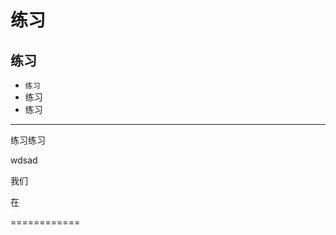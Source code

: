 练习
=
练习
-
*    `练习`
*  练习
*   练习
-----------
  
  练习练习  
  
  wdsad
  
  我们
  
  在
  
  
============    
    

